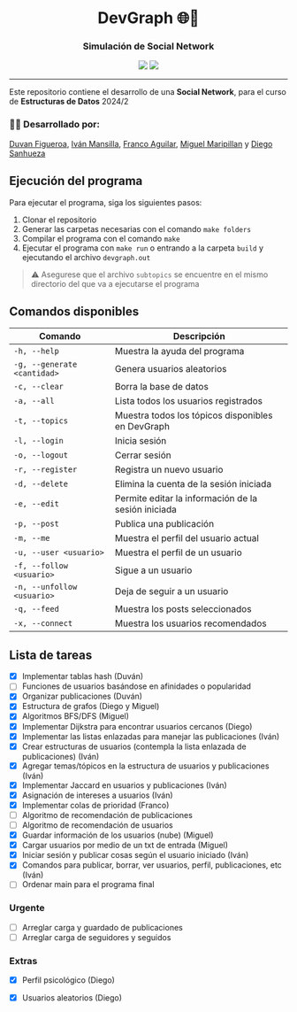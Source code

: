 <h1 align="center">DevGraph 🌐💬</h1>
<h3 align="center">Simulación de Social Network</h3>

<p align="center">
  <img src="https://img.shields.io/badge/C-00599C?logo=c&logoColor=white">
  <img src="https://img.shields.io/badge/version-1.0-blue?label=version
  ">
</p>

***

Este repositorio contiene el desarrollo de una **Social Network**, para el curso de **Estructuras de Datos** 2024/2



### 👨‍💻 Desarrollado por:
[Duvan Figueroa](https://github.com/HisokaMorow1), [Iván Mansilla](https://github.com/ivnmansi), [Franco Aguilar](https://github.com/faguilardc), [Miguel Maripillan](https://github.com/mihel1) y [Diego Sanhueza](https://github.com/Diego0119)

## Ejecución del programa
Para ejecutar el programa, siga los siguientes pasos:
1. Clonar el repositorio
2. Generar las carpetas necesarias con el comando `make folders`
3. Compilar el programa con el comando `make`
4. Ejecutar el programa con `make run` o entrando a la carpeta `build` y ejecutando el archivo `devgraph.out`
> ⚠️ Asegurese que el archivo `subtopics` se encuentre en el mismo directorio del que va a ejecutarse el programa

## Comandos disponibles
| Comando | Descripción |
| --- | --- |
| `-h, --help` | Muestra la ayuda del programa |
| `-g, --generate <cantidad>` | Genera usuarios aleatorios |
| `-c, --clear` | Borra la base de datos |
| `-a, --all` | Lista todos los usuarios registrados |
| `-t, --topics` | Muestra todos los tópicos disponibles en DevGraph |
| `-l, --login` | Inicia sesión |
| `-o, --logout` | Cerrar sesión |
| `-r, --register` | Registra un nuevo usuario |
| `-d, --delete` | Elimina la cuenta de la sesión iniciada |
| `-e, --edit` | Permite editar la información de la sesión iniciada |
| `-p, --post` | Publica una publicación |
| `-m, --me` | Muestra el perfil del usuario actual |
| `-u, --user <usuario>` | Muestra el perfil de un usuario |
| `-f, --follow <usuario>` | Sigue a un usuario |
| `-n, --unfollow <usuario>` | Deja de seguir a un usuario |
| `-q, --feed` | Muestra los posts seleccionados |
| `-x, --connect` | Muestra los usuarios recomendados |







## Lista de tareas
- [X] Implementar tablas hash (Duván)
- [ ] Funciones de usuarios basándose en afinidades o popularidad
- [X] Organizar publicaciones (Duván)
- [X] Estructura de grafos (Diego y Miguel)
- [X] Algoritmos BFS/DFS (Miguel)
- [X] Implementar Dijkstra para encontrar usuarios cercanos (Diego)
- [X] Implementar las listas enlazadas para manejar las publicaciones (Iván)
- [X] Crear estructuras de usuarios (contempla la lista enlazada de publicaciones) (Iván)
- [X] Agregar temas/tópicos en la estructura de usuarios y publicaciones (Iván)
- [X] Implementar Jaccard en usuarios y publicaciones (Iván)
- [X] Asignación de intereses a usuarios (Iván)
- [X] Implementar colas de prioridad (Franco)
- [ ] Algoritmo de recomendación de publicaciones
- [ ] Algoritmo de recomendación de usuarios
- [X] Guardar información de los usuarios (nube) (Miguel)
- [X] Cargar usuarios por medio de un txt de entrada (Miguel)
- [X] Iniciar sesión y publicar cosas según el usuario iniciado (Iván)
- [X] Comandos para publicar, borrar, ver usuarios, perfil, publicaciones, etc (Iván)
- [ ] Ordenar main para el programa final 

### Urgente
- [ ] Arreglar carga y guardado de publicaciones
- [ ] Arreglar carga de seguidores y seguidos

### Extras
- [X] Perfil psicológico (Diego)
- [X] Usuarios aleatorios (Diego)

